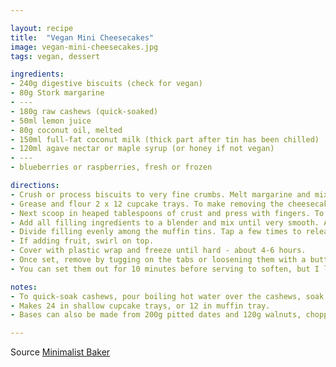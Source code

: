 ```yaml
---

layout: recipe
title:  "Vegan Mini Cheesecakes"
image: vegan-mini-cheesecakes.jpg
tags: vegan, dessert

ingredients:
- 240g digestive biscuits (check for vegan)
- 80g Stork margarine
- ---
- 180g raw cashews (quick-soaked)
- 50ml lemon juice
- 80g coconut oil, melted
- 150ml full-fat coconut milk (thick part after tin has been chilled)
- 120ml agave nectar or maple syrup (or honey if not vegan)
- ---
- blueberries or raspberries, fresh or frozen

directions:
- Crush or process biscuits to very fine crumbs. Melt margarine and mix together in a bowl.
- Grease and flour 2 x 12 cupcake trays. To make removing the cheesecakes easier, cut strips of parchment paper and lay them in the slots. This creates little tabs that makes removing them easier to pop out once frozen.
- Next scoop in heaped tablespoons of crust and press with fingers. To pack it down, use a small glass or the back of a spoon to compact it and really press it down. Set in freezer to firm up.
- Add all filling ingredients to a blender and mix until very smooth. Add some more lemon juice or coconut liquid if required. Taste and adjust seasonings as needed.
- Divide filling evenly among the muffin tins. Tap a few times to release any air bubbles, 
- If adding fruit, swirl on top.
- Cover with plastic wrap and freeze until hard - about 4-6 hours.
- Once set, remove by tugging on the tabs or loosening them with a butter knife. Keep in the freezer for up to 1-2 weeks.
- You can set them out for 10 minutes before serving to soften, but I liked them frozen as well.

notes: 
- To quick-soak cashews, pour boiling hot water over the cashews, soak for 1 hour uncovered, then drain and use as instructed.
- Makes 24 in shallow cupcake trays, or 12 in muffin tray.
- Bases can also be made from 200g pitted dates and 120g walnuts, chopped.

---
```


Source [Minimalist Baker](https://minimalistbaker.com/7-ingredient-vegan-cheesecakes/)
